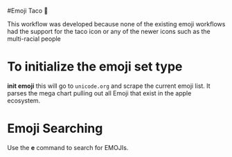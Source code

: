 #Emoji Taco 🌮 

This workflow was developed because none of the existing emoji workflows had the support for the taco icon or any of the newer icons such as the multi-racial people

# To initialize the emoji set type

**init emoji** this will go to `unicode.org` and scrape the current emoji list.  It parses the mega chart pulling out all Emoji that exist in the apple ecosystem.

# Emoji Searching

Use the **e** command to search for EMOJIs.

